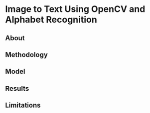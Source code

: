 # Image to Text Using OpenCV and Alphabet Recognition

## About

## Methodology

## Model

## Results

## Limitations